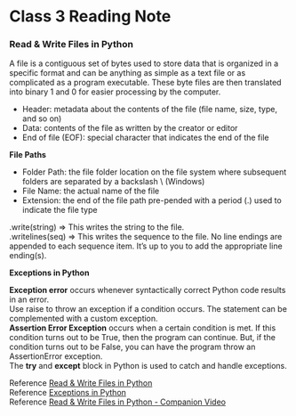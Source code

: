 # Class 3 Reading Note

### Read & Write Files in Python

A file is a contiguous set of bytes used to store data that is organized in a specific format and can be anything as simple as a text file or as complicated as a program executable. These byte files are then translated into binary 1 and 0 for easier processing by the computer.

- Header: metadata about the contents of the file (file name, size, type, and so on)
- Data: contents of the file as written by the creator or editor
- End of file (EOF): special character that indicates the end of the file

**File Paths**

- Folder Path: the file folder location on the file system where subsequent folders are separated by a backslash \ (Windows)
- File Name: the actual name of the file
- Extension: the end of the file path pre-pended with a period (.) used to indicate the file type

.write(string) => This writes the string to the file.  
.writelines(seq) => This writes the sequence to the file. No line endings are appended to each sequence item. It’s up to you to add the appropriate line ending(s).

**Exceptions in Python**

**Exception error** occurs whenever syntactically correct Python code results in an error.  
Use raise to throw an exception if a condition occurs. The statement can be complemented with a custom exception.  
**Assertion Error Exception** occurs when a certain condition is met. If this condition turns out to be True, then the program can continue. But, if the condition turns out to be False, you can have the program throw an AssertionError exception.  
The **try** and **except** block in Python is used to catch and handle exceptions.

Reference [Read & Write Files in Python](https://realpython.com/read-write-files-python/)  
Reference [Exceptions in Python](https://realpython.com/python-exceptions/)  
Reference [Read & Write Files in Python - Companion Video](https://realpython.com/courses/reading-and-writing-files-python/)
